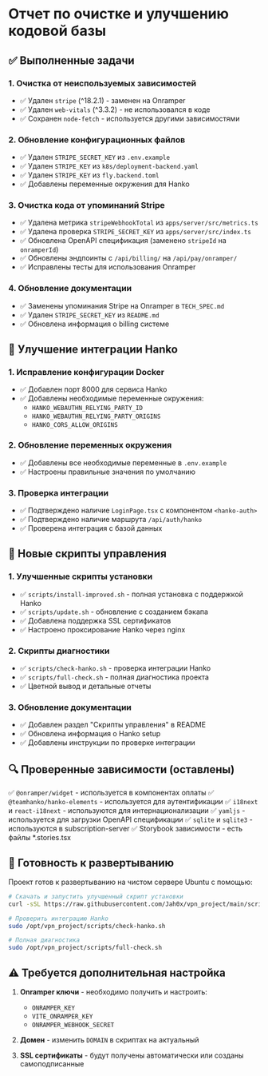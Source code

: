 # Отчет по очистке и улучшению кодовой базы

## ✅ Выполненные задачи

### 1. Очистка от неиспользуемых зависимостей
- ✅ Удален `stripe` (^18.2.1) - заменен на Onramper
- ✅ Удален `web-vitals` (^3.3.2) - не использовался в коде
- ✅ Сохранен `node-fetch` - используется другими зависимостями

### 2. Обновление конфигурационных файлов
- ✅ Удален `STRIPE_SECRET_KEY` из `.env.example`
- ✅ Удален `STRIPE_KEY` из `k8s/deployment-backend.yaml`
- ✅ Удален `STRIPE_KEY` из `fly.backend.toml`
- ✅ Добавлены переменные окружения для Hanko

### 3. Очистка кода от упоминаний Stripe
- ✅ Удалена метрика `stripeWebhookTotal` из `apps/server/src/metrics.ts`
- ✅ Удалена проверка `STRIPE_SECRET_KEY` из `apps/server/src/index.ts`
- ✅ Обновлена OpenAPI спецификация (заменено `stripeId` на `onramperId`)
- ✅ Обновлены эндпоинты с `/api/billing/` на `/api/pay/onramper/`
- ✅ Исправлены тесты для использования Onramper

### 4. Обновление документации
- ✅ Заменены упоминания Stripe на Onramper в `TECH_SPEC.md`
- ✅ Удален `STRIPE_SECRET_KEY` из `README.md`
- ✅ Обновлена информация о billing системе

## 🔧 Улучшение интеграции Hanko

### 1. Исправление конфигурации Docker
- ✅ Добавлен порт 8000 для сервиса Hanko
- ✅ Добавлены необходимые переменные окружения:
  - `HANKO_WEBAUTHN_RELYING_PARTY_ID`
  - `HANKO_WEBAUTHN_RELYING_PARTY_ORIGINS`
  - `HANKO_CORS_ALLOW_ORIGINS`

### 2. Обновление переменных окружения
- ✅ Добавлены все необходимые переменные в `.env.example`
- ✅ Настроены правильные значения по умолчанию

### 3. Проверка интеграции
- ✅ Подтверждено наличие `LoginPage.tsx` с компонентом `<hanko-auth>`
- ✅ Подтверждено наличие маршрута `/api/auth/hanko`
- ✅ Проверена интеграция с базой данных

## 📜 Новые скрипты управления

### 1. Улучшенные скрипты установки
- ✅ `scripts/install-improved.sh` - полная установка с поддержкой Hanko
- ✅ `scripts/update.sh` - обновление с созданием бэкапа
- ✅ Добавлена поддержка SSL сертификатов
- ✅ Настроено проксирование Hanko через nginx

### 2. Скрипты диагностики
- ✅ `scripts/check-hanko.sh` - проверка интеграции Hanko
- ✅ `scripts/full-check.sh` - полная диагностика проекта
- ✅ Цветной вывод и детальные отчеты

### 3. Обновление документации
- ✅ Добавлен раздел "Скрипты управления" в README
- ✅ Обновлена информация о Hanko setup
- ✅ Добавлены инструкции по проверке интеграции

## 🔍 Проверенные зависимости (оставлены)

✅ `@onramper/widget` - используется в компонентах оплаты
✅ `@teamhanko/hanko-elements` - используется для аутентификации
✅ `i18next` и `react-i18next` - используются для интернационализации
✅ `yamljs` - используется для загрузки OpenAPI спецификации
✅ `sqlite` и `sqlite3` - используются в subscription-server
✅ Storybook зависимости - есть файлы *.stories.tsx

## 🚀 Готовность к развертыванию

Проект готов к развертыванию на чистом сервере Ubuntu с помощью:

```bash
# Скачать и запустить улучшенный скрипт установки
curl -sSL https://raw.githubusercontent.com/Jah0x/vpn_project/main/scripts/install-improved.sh | sudo bash

# Проверить интеграцию Hanko
sudo /opt/vpn_project/scripts/check-hanko.sh

# Полная диагностика
sudo /opt/vpn_project/scripts/full-check.sh
```

## ⚠️ Требуется дополнительная настройка

1. **Onramper ключи** - необходимо получить и настроить:
   - `ONRAMPER_KEY`
   - `VITE_ONRAMPER_KEY`
   - `ONRAMPER_WEBHOOK_SECRET`

2. **Домен** - изменить `DOMAIN` в скриптах на актуальный

3. **SSL сертификаты** - будут получены автоматически или созданы самоподписанные